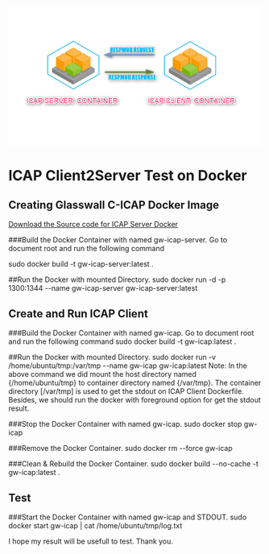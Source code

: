 ![ICAP Client2Server Test](./logo.png)

# ICAP Client2Server Test on Docker

## Creating Glasswall C-ICAP Docker Image
[Download the Source code for ICAP Server Docker](https://github.com/filetrust/c-icap)

###Build the Docker Container with named gw-icap-server.
Go to document root and run the following command

sudo docker build -t gw-icap-server:latest .


##Run the Docker with mounted Directory.
sudo docker run -d -p 1300:1344 --name gw-icap-server gw-icap-server:latest


##  Create and Run ICAP Client

###Build the Docker Container with named gw-icap.
Go to document root and run the following command
sudo docker build -t gw-icap:latest .


##Run the Docker with mounted Directory.
sudo docker run -v /home/ubuntu/tmp:/var/tmp --name gw-icap gw-icap:latest
Note: In the above command we did mount the host directory named {/home/ubuntu/tmp} to container directory named {/var/tmp}.
      The container directory [/var/tmp] is used to get the stdout on ICAP Client Dockerfile.
      Besides, we should run the docker with foreground option for get the stdout result. 


###Stop the Docker Container with named gw-icap.
sudo docker stop gw-icap

###Remove the Docker Container.
sudo docker rm --force gw-icap

###Clean & Rebuild the Docker Container.
sudo docker build --no-cache -t gw-icap:latest .

## Test

###Start the Docker Container with named gw-icap and STDOUT.
sudo docker start gw-icap | cat /home/ubuntu/tmp/log.txt

I hope my result will be usefull to test.
Thank you.
